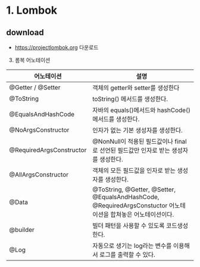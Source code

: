 
# 1. Lombok

## download
* https://projectlombok.org 다운로드


3. 롬복 어노테이션

|어노테이션|설명|
|-----|-----|
|@Getter / @Setter | 객체의 getter와 setter를 생성한다|
|@ToString | toString() 메서드를 생성한다.|
|@EqualsAndHashCode | 자바의 equals()메서드와 hashCode()메서드를 생성한다.|
|@NoArgsConstructor | 인자가 없는 기본 생성자를 생성한다.|
|@RequiredArgsConstructor| @NonNull이 적용된 필드값이나 final로 선언된 필드값만 인자로 받는 생성자를 생성한다.|
|@AllArgsConstructor| 객체의 모든 필드값을 인자로 받는 생성자를 생성한다.|
|@Data | @ToString, @Getter, @Setter, @EqualsAndHashCode, @RequiredArgsConstuctor 어노테이션을 합쳐놓은 어노테이션이다.|
|@builder | 빌더 패턴을 사용할 수 있도록 코드생성 한다.
|@Log | 자동으로 생기는 log라는 변수를 이용해서 로그를 출력할 수 있다.|


